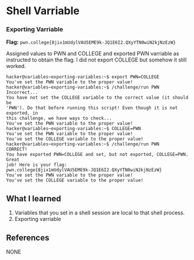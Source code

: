 # Shell Varriable

### Exporting Varriable 

**Flag:** `pwn.college{8jix1mUdylVAU5EME9k-JQ1E6I2.QXyYTN0wiN2kjNzEzW}`

Assigned values to PWN and COLLEGE and exported PWN varriable as instructed to obtain the flag. I did not export COLLEGE but somehow it still worked.

```
hacker@variables~exporting-variables:~$ export PWN=COLLEGE
You've set the PWN variable to the proper value!
hacker@variables~exporting-variables:~$ /challenge/run PWN
Incorrect...
You have not set the COLLEGE variable to the correct value (it should be 
'PWN'). Do that before running this script! Even though it is not exported, in 
this challenge, we have ways to check...
You've set the PWN variable to the proper value!
hacker@variables~exporting-variables:~$ COLLEGE=PWN
You've set the PWN variable to the proper value!
You've set the COLLEGE variable to the proper value!
hacker@variables~exporting-variables:~$ /challenge/run PWN
CORRECT!
You have exported PWN=COLLEGE and set, but not exported, COLLEGE=PWN. Great 
job! Here is your flag:
pwn.college{8jix1mUdylVAU5EME9k-JQ1E6I2.QXyYTN0wiN2kjNzEzW}
You've set the PWN variable to the proper value!
You've set the COLLEGE variable to the proper value!
```

## What I learned

1. Variables that you set in a shell session are local to that shell process.
2. Exporting varriable

## References
NONE

